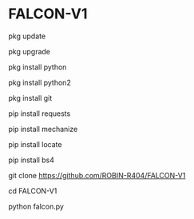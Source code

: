 # FALCON-V1


pkg update

pkg upgrade

pkg install python

pkg install python2

pkg install git

pip install requests

pip install mechanize

pip install locate

pip install bs4

git clone https://github.com/ROBIN-R404/FALCON-V1

cd FALCON-V1

python falcon.py
